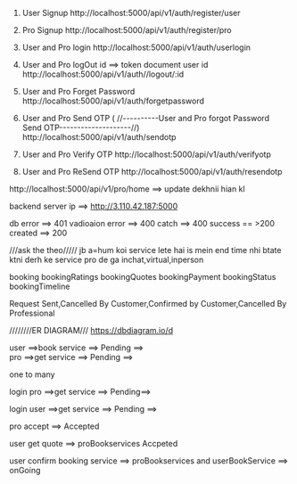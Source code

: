     
1) User Signup
http://localhost:5000/api/v1/auth/register/user

2) Pro Signup
http://localhost:5000/api/v1/auth/register/pro

3) User and Pro login
http://localhost:5000/api/v1/auth/userlogin

4) User and Pro logOut
id ==> token document user id
http://localhost:5000/api/v1/auth//logout/:id

5) User and Pro Forget Password
http://localhost:5000/api/v1/auth/forgetpassword

6) User and Pro Send OTP (
//----------User and Pro forgot Password Send OTP--------------------//)
http://localhost:5000/api/v1/auth/sendotp

7) User and Pro Verify OTP
http://localhost:5000/api/v1/auth/verifyotp

8) User and Pro ReSend OTP
http://localhost:5000/api/v1/auth/resendotp



http://localhost:5000/api/v1/pro/home ==> update dekhnii hian kl

backend server ip ==> http://3.110.42.187:5000

db error ==> 401
vadioaion error ==> 400
catch ==> 400
success == >200
created ==> 200


///ask the theo/////
jb a=hum koi service lete hai is mein end time nhi btate ktni derh ke service pro de ga inchat,virtual,inperson

booking
bookingRatings
bookingQuotes
bookingPayment
bookingStatus
bookingTimeline

Request Sent,Cancelled By Customer,Confirmed by Customer,Cancelled By Professional

////////ER DIAGRAM///
https://dbdiagram.io/d


user ==>book service ==> Pending ==>  
pro ==>get service ==> Pending ==>


one to many


login pro ==>get service ==> Pending==>    

login user ==>get service ==> Pending ==>

pro accept ==> Accepted

user get quote ==> proBookservices Accpeted

user confirm booking service ==>  proBookservices and userBookService ==> onGoing
   